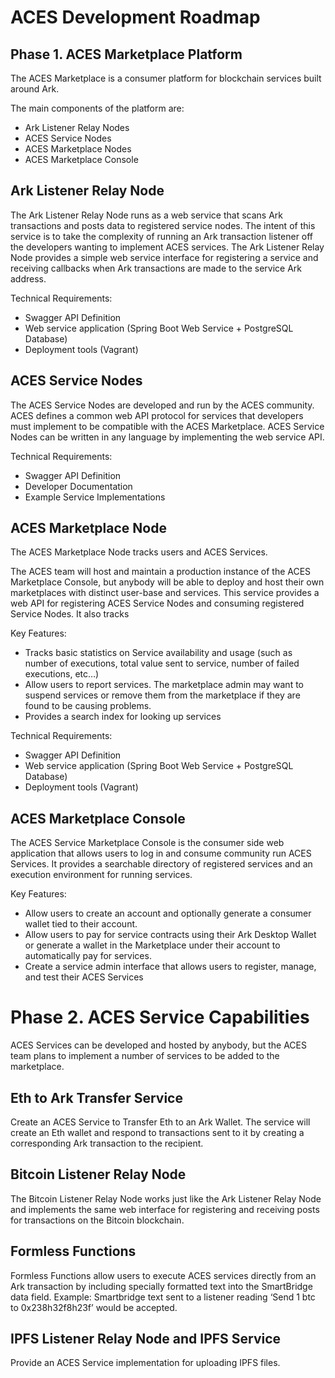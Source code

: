 # ACES Development Roadmap

## Phase 1. ACES Marketplace Platform

The ACES Marketplace is a consumer platform for blockchain services built around Ark. 

The main components of the platform are:

- Ark Listener Relay Nodes
- ACES Service Nodes
- ACES Marketplace Nodes
- ACES Marketplace Console


## Ark Listener Relay Node

The Ark Listener Relay Node runs as a web service that scans Ark transactions and posts data to registered service nodes. The intent of this service is to take the complexity of running an Ark transaction listener off the developers wanting to implement ACES services. The Ark Listener Relay Node provides a simple web service interface for registering a service and receiving callbacks when Ark transactions are made to the service Ark address.

Technical Requirements:
- Swagger API Definition
- Web service application (Spring Boot Web Service + PostgreSQL Database)
- Deployment tools (Vagrant)


## ACES Service Nodes

The ACES Service Nodes are developed and run by the ACES community. ACES defines a common web API protocol for services that developers must implement to be compatible with the ACES Marketplace. ACES Service Nodes can be written in any language by implementing the web service API. 

Technical Requirements:
- Swagger API Definition
- Developer Documentation
- Example Service Implementations


## ACES Marketplace Node

The ACES Marketplace Node tracks users and ACES Services. 

The ACES team will host and maintain a production instance of the ACES Marketplace Console, but anybody will be able to deploy and host their own marketplaces with distinct user-base and services.
This service provides a web API for registering ACES Service Nodes and consuming registered Service Nodes. It also tracks 

Key Features:
- Tracks basic statistics on Service availability and usage (such as number of executions, total value sent to service, number of failed executions, etc…)
- Allow users to report services. The marketplace admin may want to suspend services or remove them from the marketplace if they are found to be causing problems.
- Provides a search index for looking up services

Technical Requirements:
- Swagger API Definition
- Web service application (Spring Boot Web Service + PostgreSQL Database)
- Deployment tools (Vagrant)


## ACES Marketplace Console

The ACES Service Marketplace Console is the consumer side web application that allows users to log in and consume community run ACES Services. It provides a searchable directory of registered services and an execution environment for running services.

Key Features:
- Allow users to create an account and optionally generate a consumer wallet tied to their account.
- Allow users to pay for service contracts using their Ark Desktop Wallet or generate a wallet in the Marketplace under their account to automatically pay for services.
- Create a service admin interface that allows users to register, manage, and test their ACES Services


# Phase 2. ACES Service Capabilities

ACES Services can be developed and hosted by anybody, but the ACES team plans to implement a number of services to be added to the marketplace.


## Eth to Ark Transfer Service

Create an ACES Service to Transfer Eth to an Ark Wallet. The service will create an
Eth wallet and respond to transactions sent to it by creating a corresponding Ark
transaction to the recipient.


## Bitcoin Listener Relay Node

The Bitcoin Listener Relay Node works just like the Ark Listener Relay Node and implements the same web interface for registering and receiving posts for transactions on the Bitcoin blockchain.


## Formless Functions

Formless Functions allow users to execute ACES services directly from an Ark transaction by including specially formatted text into the SmartBridge data field. Example: Smartbridge text sent to a listener reading ‘Send 1 btc to 0x238h32f8h23f’ would be accepted.


## IPFS Listener Relay Node and IPFS Service

Provide an ACES Service implementation for uploading IPFS files.

